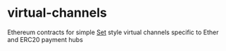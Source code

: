 # virtual-channels
Ethereum contracts for simple [Set](https://docs.google.com/document/d/1aQdLnBNAWYIqDoYLjBPcyh3Pjo0rcQMZtjcrOzIYVek/edit) style virtual channels specific to Ether and ERC20 payment hubs
